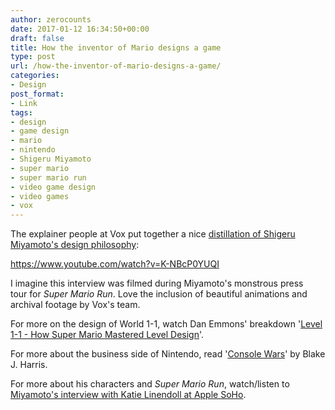 ```yaml
---
author: zerocounts
date: 2017-01-12 16:34:50+00:00
draft: false
title: How the inventor of Mario designs a game
type: post
url: /how-the-inventor-of-mario-designs-a-game/
categories:
- Design
post_format:
- Link
tags:
- design
- game design
- mario
- nintendo
- Shigeru Miyamoto
- super mario
- super mario run
- video game design
- video games
- vox
---
```


The explainer people at Vox put together a nice [distillation of Shigeru Miyamoto's design philosophy](https://www.youtube.com/watch?v=K-NBcP0YUQI):

https://www.youtube.com/watch?v=K-NBcP0YUQI

I imagine this interview was filmed during Miyamoto's monstrous press tour for _Super Mario Run_. Love the inclusion of beautiful animations and archival footage by Vox's team.

For more on the design of World 1-1, watch Dan Emmons' breakdown '[Level 1-1 - How Super Mario Mastered Level Design](https://www.youtube.com/watch?v=ZH2wGpEZVgE)'.

For more about the business side of Nintendo, read '[Console Wars](https://www.harpercollins.com/9780062276704/console-wars)' by Blake J. Harris.

For more about his characters and _Super Mario Run_, watch/listen to [Miyamoto's interview with Katie Linendoll at Apple SoHo](https://itunes.apple.com/us/podcast/super-mario-run/id1184967541?mt=2).
